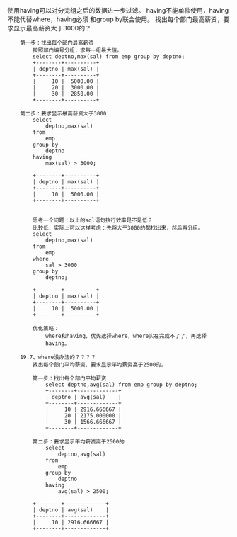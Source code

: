 使用having可以对分完组之后的数据进一步过滤。
	having不能单独使用，having不能代替where，having必须
	和group by联合使用。
找出每个部门最高薪资，要求显示最高薪资大于3000的？

		第一步：找出每个部门最高薪资
			按照部门编号分组，求每一组最大值。
			select deptno,max(sal) from emp group by deptno;
			+--------+----------+
			| deptno | max(sal) |
			+--------+----------+
			|     10 |  5000.00 |
			|     20 |  3000.00 |
			|     30 |  2850.00 |
			+--------+----------+
		
		第二步：要求显示最高薪资大于3000
			select 
				deptno,max(sal) 
			from 
				emp 
			group by 
				deptno
			having
				max(sal) > 3000;

			+--------+----------+
			| deptno | max(sal) |
			+--------+----------+
			|     10 |  5000.00 |
			+--------+----------+


			思考一个问题：以上的sql语句执行效率是不是低？
			比较低，实际上可以这样考虑：先将大于3000的都找出来，然后再分组。
			select 
				deptno,max(sal)
			from
				emp
			where
				sal > 3000
			group by
				deptno;
			
			+--------+----------+
			| deptno | max(sal) |
			+--------+----------+
			|     10 |  5000.00 |
			+--------+----------+

			优化策略：
				where和having，优先选择where，where实在完成不了了，再选择
				having。
		
		19.7、where没办法的？？？？
			找出每个部门平均薪资，要求显示平均薪资高于2500的。

			第一步：找出每个部门平均薪资
				select deptno,avg(sal) from emp group by deptno;
				+--------+-------------+
				| deptno | avg(sal)    |
				+--------+-------------+
				|     10 | 2916.666667 |
				|     20 | 2175.000000 |
				|     30 | 1566.666667 |
				+--------+-------------+

			第二步：要求显示平均薪资高于2500的
				select 
					deptno,avg(sal) 
				from 
					emp 
				group by 
					deptno
				having
					avg(sal) > 2500;
			
			+--------+-------------+
			| deptno | avg(sal)    |
			+--------+-------------+
			|     10 | 2916.666667 |
			+--------+-------------+
